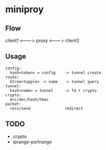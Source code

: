 # miniproy

## Flow

client1  <--->  proxy  <--->  client2

## Usage

```module
config:
  hash<token> = config    -> tunnel create
route:
  btree<tupple> -> name   -> tunnel query
tunnel:
  hash<name> = tunnel     -> fd + crypto
crypto:
  enc/dec/hash/hmac
packet:
  recv/send               redirect
```

## TODO

* crypto
* iprange-portrange